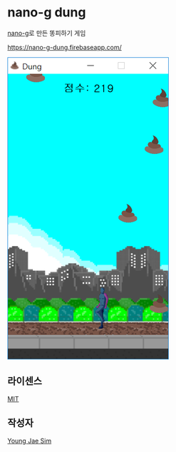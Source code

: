 # nano-g dung
[nano-g](https://github.com/Hanul/nano-g)로 만든 똥피하기 게임

https://nano-g-dung.firebaseapp.com/

![Screenshot](dung.png)

## 라이센스
[MIT](LICENSE)

## 작성자
[Young Jae Sim](https://github.com/Hanul)